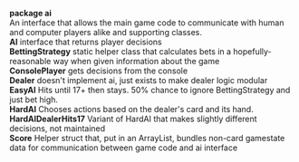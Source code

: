 **package ai**  
An interface that allows the main game code to communicate with human and computer players alike and supporting classes.  
**AI** interface that returns player decisions  
**BettingStrategy** static helper class that calculates bets in a hopefully-reasonable way when given information about the game  
**ConsolePlayer** gets decisions from the console  
**Dealer** doesn't implement ai, just exists to make dealer logic modular  
**EasyAI** Hits until 17+ then stays. 50% chance to ignore BettingStrategy and just bet high.  
**HardAI** Chooses actions based on the dealer's card and its hand.   
**HardAIDealerHits17** Variant of HardAI that makes slightly different decisions, not maintained  
**Score** Helper struct that, put in an ArrayList, bundles non-card gamestate data for communication between game code and ai interface  